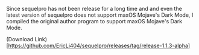 
Since sequelpro has not been release for a long time and and even the latest version of sequelpro does not support maxOS Mojave's Dark Mode, I compiled the original author program to support maxOS Mojave's Dark Mode.


(Download Link)[https://github.com/EricLi404/sequelpro/releases/tag/release-1.1.3-alpha]
